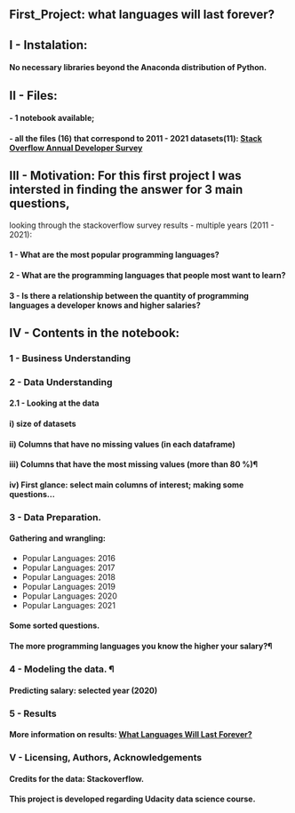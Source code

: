 ## First_Project: what languages will last forever?

## I - Instalation:
#### No necessary libraries beyond the Anaconda distribution of Python.


## II - Files: 
#### - 1 notebook available; 
#### - all the files (16) that correspond to 2011 - 2021 datasets(11): [Stack Overflow Annual Developer Survey](https://insights.stackoverflow.com/survey)


## III - Motivation: For this first project I was intersted in finding the answer for 3 main questions, 
looking through the stackoverflow survey results - multiple years (2011 - 2021):
#### 1 - What are the most popular programming languages?
#### 2 - What are the programming languages that people most want to learn?
#### 3 - Is there a relationship between the quantity of programming languages a developer knows and higher salaries?


## IV  - Contents in the notebook:
### 1 - Business Understanding
### 2 - Data Understanding
#### 2.1 - Looking at the data
#### i) size of datasets
#### ii) Columns that have no missing values (in each dataframe)
#### iii) Columns that have the most missing values (more than 80 %)¶
#### iv) First glance: select main columns of interest; making some questions...


### 3 - Data Preparation.
#### Gathering and wrangling:
- Popular Languages: 2016
- Popular Languages: 2017
- Popular Languages: 2018
- Popular Languages: 2019
- Popular Languages: 2020
- Popular Languages: 2021
#### Some sorted questions.
#### The more programming languages you know the higher your salary?¶


### 4 - Modeling the data. ¶
#### Predicting salary: selected year (2020)


### 5 - Results
#### More information on results: [What Languages Will Last Forever?](https://medium.com/@anateresa.mdneto/what-languages-will-last-forever-7bda61ebe19c)


### V - Licensing, Authors, Acknowledgements
#### Credits for the data: Stackoverflow.
#### This project is developed regarding Udacity data science course.   
